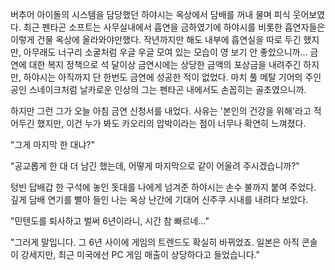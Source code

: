 버추어 아이돌의 시스템을 담당했던 하야시는 옥상에서 담배를 꺼내 물며 피식 웃어보였다. 
최근 펜타곤 소프트는 사무실내에서 흡연을 금하였기에 하야시를 비롯한 흡연자들은 이렇게 건물 옥상에 올라와야만했다. 
작년까지만 해도 내부에 흡연실을 따로 두긴 했지만, 아무래도 너구리 소굴처럼 우글 우글 모여 있는 모습이 영 보기 안 좋았으니까... 
금연에 대한 복지 정책으로 석 달이상 금연시에는 상당한 금액의 포상금을 내려주긴 하지만, 하야시는 아직까지 단 한번도 금연에 성공한 적이 없었다. 
마치 풀 메탈 기어의 주인공인 스네이크처럼 날카로운 인상의 그는 펜타곤 내에서도 손꼽히는 골초였으니까. 

하지만 그런 그가 오늘 아침 금연 신청서를 내었다. 
사유는 '본인의 건강을 위해'라고 적어두긴 했지만, 이건 누가 봐도 카오리의 압박이라는 점이 너무나 확연히 느껴졌다. 

"그게 마지막 한 대냐?" 

"공교롭게 한 대 더 남긴 했는데, 어떻게 마지막으로 같이 어울려 주시겠습니까?" 

텅빈 답배갑 한 구석에 놓인 돗대를 나에게 넘겨준 하야시는 손수 불까지 붙여 주었다. 
깊게 담배 연기를 빨아 들인 나는 옥상 난간에 기대어 신주쿠 시내를 내려다 보았다. 

"민텐도를 퇴사하고 벌써 6년이라니, 시간 참 빠르네..." 

"그러게 말입니다. 그 6년 사이에 게임의 트렌드도 확실히 바뀌었죠. 일본은 아직 콘솔이 강세지만, 최근 미국에선 PC 게임 매출이 상당하다고 들었습니다." 